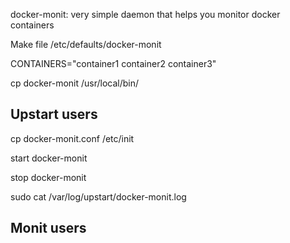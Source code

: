 docker-monit: very simple daemon that helps you monitor docker containers

Make file /etc/defaults/docker-monit

  CONTAINERS="container1 container2 container3"

cp docker-monit /usr/local/bin/

## Upstart users

cp docker-monit.conf /etc/init

start docker-monit

stop docker-monit

sudo cat /var/log/upstart/docker-monit.log

## Monit users


